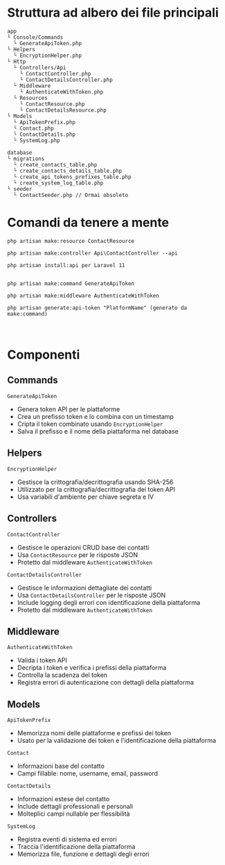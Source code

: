 # Struttura ad albero dei file principali

```
app
└ Console/Commands
  └ GenerateApiToken.php
└ Helpers
  └ EncryptionHelper.php
└ Http
  └ Controllers/Api
    └ ContactController.php
    └ ContactDetailsController.php
  └ Middleware
    └ AuthenticateWithToken.php
  └ Resources
    └ ContactResource.php
    └ ContactDetailsResource.php
└ Models
  └ ApiTokenPrefix.php
  └ Contact.php
  └ ContactDetails.php
  └ SystemLog.php

database
└ migrations
  └ create_contacts_table.php 
  └ create_contacts_details_table.php
  └ create_api_tokens_prefixes_table.php
  └ create_system_log_table.php
└ seeder
  └ ContactSeeder.php // Ormai obsoleto
```

# Comandi da tenere a mente

```
php artisan make:resource ContactResource

php artisan make:controller Api\ContactController --api

php artisan install:api per Laravel 11


php artisan make:command GenerateApiToken

php artisan make:middleware AuthenticateWithToken

php artisan generate:api-token "PlatformName" (generato da make:command)
```

<br>

# Componenti

## Commands

`GenerateApiToken`

- Genera token API per le piattaforme
- Crea un prefisso token e lo combina con un timestamp
- Cripta il token combinato usando `EncryptionHelper`
- Salva il prefisso e il nome della piattaforma nel database


## Helpers

`EncryptionHelper`

- Gestisce la crittografia/decrittografia usando SHA-256
- Utilizzato per la crittografia/decrittografia dei token API
- Usa variabili d'ambiente per chiave segreta e IV


## Controllers

`ContactController`

- Gestisce le operazioni CRUD base dei contatti
- Usa `ContactResource` per le risposte JSON
- Protetto dal middleware `AuthenticateWithToken`


`ContactDetailsController`

- Gestisce le informazioni dettagliate dei contatti
- Usa `ContactDetailsController` per le risposte JSON
- Include logging degli errori con identificazione della piattaforma
- Protetto dal middleware `AuthenticateWithToken`


## Middleware

`AuthenticateWithToken`

- Valida i token API
- Decripta i token e verifica i prefissi della piattaforma
- Controlla la scadenza del token
- Registra errori di autenticazione con dettagli della piattaforma


## Models

`ApiTokenPrefix`

- Memorizza nomi delle piattaforme e prefissi dei token
- Usato per la validazione dei token e l'identificazione della piattaforma


`Contact`

- Informazioni base del contatto
- Campi fillable: nome, username, email, password


`ContactDetails`

- Informazioni estese del contatto
- Include dettagli professionali e personali
- Molteplici campi nullable per flessibilità


`SystemLog`

- Registra eventi di sistema ed errori
- Traccia l'identificazione della piattaforma
- Memorizza file, funzione e dettagli degli errori
